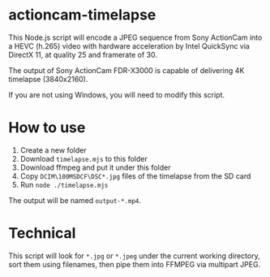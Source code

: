 # actioncam-timelapse

This Node.js script will encode a JPEG sequence from Sony ActionCam into a HEVC (h.265) video with hardware acceleration by Intel QuickSync via DirectX 11, at quality 25 and framerate of 30.

The output of Sony ActionCam FDR-X3000 is capable of delivering 4K timelapse (3840x2160).

If you are not using Windows, you will need to modify this script.

# How to use

1. Create a new folder
1. Download `timelapse.mjs` to this folder
1. Download ffmpeg and put it under this folder
1. Copy `DCIM\100MSDCF\DSC*.jpg` files of the timelapse from the SD card
1. Run `node ./timelapse.mjs`

The output will be named `output-*.mp4`.

# Technical

This script will look for `*.jpg` or `*.jpeg` under the current working directory, sort them using filenames, then pipe them into FFMPEG via multipart JPEG.
